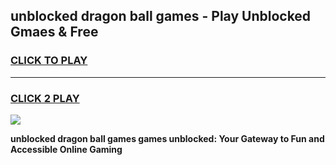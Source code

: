 
## unblocked dragon ball games - Play Unblocked Gmaes & Free
<h3>
<a href="https://premium.freeplayer.one?title=unblocked_dragon_ball_games&ref=19F">CLICK TO PLAY</a></h3>
<hr>

<h3>
<a href="https://premium.freeplayer.one?title=unblocked_dragon_ball_games&ref=19F">CLICK 2 PLAY</a>
  
</h3>

<a href="https://premium.freeplayer.one?title=unblocked_dragon_ball_games&ref=19F/"><img src="https://clearcache.store/games.png"></a>


**unblocked dragon ball games games unblocked: Your Gateway to Fun and Accessible Online Gaming**
